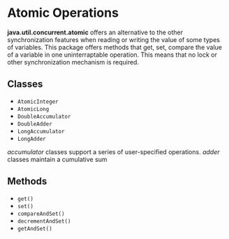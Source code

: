 # Atomic Operations

**java.util.concurrent.atomic** offers an alternative to the other synchronization features when reading or writing the value of some types of variables. This package offers methods that get, set, compare the value of a variable in one uninterraptable operation. This means that no lock or other synchronization mechanism is required.

## Classes

- `AtomicInteger`
- `AtomicLong`
- `DoubleAccumulator` 
- `DoubleAdder`
- `LongAccumulator`
- `LongAdder`

*accumulator* classes support a series of user-specified operations. 
*adder* classes maintain a cumulative sum

## Methods

- `get()`
- `set()`
- `compareAndSet()`
- `decrementAndSet()`
- `getAndSet()`

